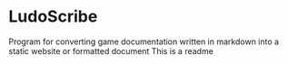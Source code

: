 # LudoScribe
Program for converting game documentation written in markdown into a static website or formatted document
This is a readme
